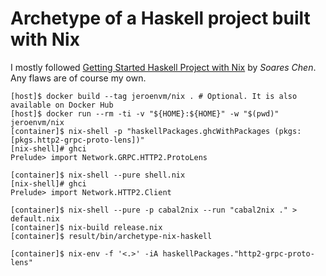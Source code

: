 # Archetype of a Haskell project built with Nix

I mostly followed [Getting Started Haskell Project with Nix](https://maybevoid.com/posts/2019-01-27-getting-started-haskell-nix.html) by _Soares Chen_. Any flaws are of course my own.

```
[host]$ docker build --tag jeroenvm/nix . # Optional. It is also available on Docker Hub
[host]$ docker run --rm -ti -v "${HOME}:${HOME}" -w "$(pwd)" jeroenvm/nix
[container]$ nix-shell -p "haskellPackages.ghcWithPackages (pkgs: [pkgs.http2-grpc-proto-lens])"
[nix-shell]# ghci
Prelude> import Network.GRPC.HTTP2.ProtoLens

[container]$ nix-shell --pure shell.nix
[nix-shell]# ghci
Prelude> import Network.HTTP2.Client

[container]$ nix-shell --pure -p cabal2nix --run "cabal2nix ." > default.nix
[container]$ nix-build release.nix
[container]$ result/bin/archetype-nix-haskell

[container]$ nix-env -f '<.>' -iA haskellPackages."http2-grpc-proto-lens"
```
